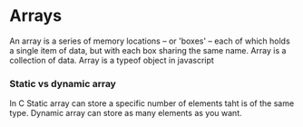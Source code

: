 # Arrays
An array is a series of memory locations – or 'boxes' – each of which holds a single item of data, but with each box sharing the same name. 
Array is a collection of data.
Array is a typeof object in javascript

### Static vs dynamic array
In C Static array can store a specific number of elements taht is of the same type. Dynamic array can store as many elements as you want.

